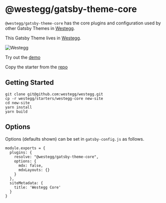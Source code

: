 # @westegg/gatsby-theme-core

`@westegg/gatsby-theme-core` has the core plugins and configuration used by other Gatsby Themes in [Westegg](https://westegg.xyz/).

This Gatsby Theme lives in [Westegg](https://westegg.xyz/).

![Westegg](https://github.com/westegg/westegg/blob/master/docs/static/img/logos/westegg-slogan.png)

Try out the [demo](http://core.westegg.xyz)

Copy the starter from the [repo](http://repo.westegg.xyz/tree/master/starters/westegg-core)

## Getting Started

```
git clone git@github.com:westegg/westegg.git
cp -r westegg/starters/westegg-core new-site
cd new-site
yarn install
yarn build
```

## Options

Options (defaults shown) can be set in `gatsby-config.js` as follows.

```
module.exports = {
  plugins: {
    resolve: "@westegg/gatsby-theme-core",
    options: {
      mdx: false,
      mdxLayouts: {}
    }
  },
  siteMetadata: {
    title: 'Westegg Core'
  }
}

```
